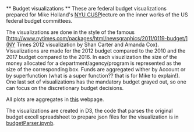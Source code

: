 ** Budget visualizations **
These are federal budget visualizations prepared for Mike Holland's [NYU CUSP](http://cusp.nyu.edu/)lecture on the inner works of the US federal budget committees.

The visualizations are done in the style of the famous [http://www.nytimes.com/packages/html/newsgraphics/2011/0119-budget/](NY Times 2012 visualization by Shan Carter and Amanda Cox).
Visualizations are made for the 2012 budget compared to the 2010 and the 2017 budget compared to the 2016. 
In each visuzlization the size of the money allocated for a department/agency/program is represented as the size of the corresponding box. 
Funds are aggregated wither by Account or by superfunction (what is a super function?? that is for Mike to explain!).
One last set of visualizations has the mandatory budget grayed out, so one can focus on the discretionary budget decisions. 

All plots are aggregates in [this](http://cosmo.nyu.edu/~fb55/budgetTree/) webpage.

The visualizations are created in D3, the code that parses the original budget excell spreadsheet to prepare json files for the visualization is in [budgetParser.ipynb](budgetParser.ipynb).

